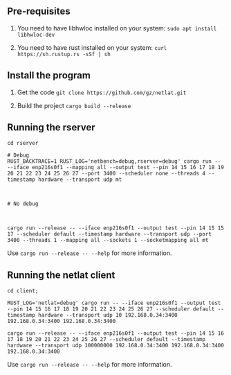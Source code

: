 ## Pre-requisites

1. You need to have libhwloc installed on your system: 
`sudo apt install libhwloc-dev`

2. You need to have rust installed on your system:
`curl https://sh.rustup.rs -sSf | sh`

## Install the program

1. Get the code
`git clone https://github.com/gz/netlat.git`

2. Build the project
`cargo build --release`

## Running the rserver


```
cd rserver

# Debug
RUST_BACKTRACE=1 RUST_LOG='netbench=debug,rserver=debug' cargo run -- --iface enp216s0f1 --mapping all --output test --pin 14 15 16 17 18 19 20 21 22 23 24 25 26 27 --port 3400 --scheduler none --threads 4 --timestamp hardware --transport udp mt



# No debug



cargo run --release -- --iface enp216s0f1 --output test --pin 14 15 15 17 --scheduler default --timestamp hardware --transport udp --port 3400 --threads 1 --mapping all --sockets 1 --socketmapping all mt

```

Use `cargo run --release -- --help` for more information.

## Running the netlat client

```
cd client;

RUST_LOG='netlat=debug' cargo run -- --iface enp216s0f1 --output test --pin 14 15 16 17 18 19 20 21 22 23 24 25 26 27 --scheduler default --timestamp hardware --transport udp 10 192.168.0.34:3400 192.168.0.34:3400 192.168.0.34:3400

cargo run --release -- --iface enp216s0f1 --output test --pin 14 15 16 17 18 19 20 21 22 23 24 25 26 27 --scheduler default --timestamp hardware --transport udp 100000000 192.168.0.34:3400 192.168.0.34:3400 192.168.0.34:3400

```

Use `cargo run --release -- --help` for more information.
